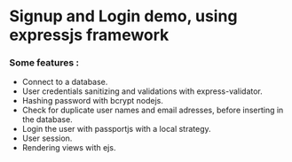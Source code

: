 # Signup and Login demo, using expressjs framework
### Some features :
* Connect to a database.      
* User credentials sanitizing and validations with express-validator.
* Hashing password with bcrypt nodejs.
* Check for duplicate user names and email adresses, before inserting in the database.
* Login the user with passportjs with a local strategy.
* User session.
* Rendering views with ejs.
